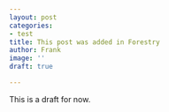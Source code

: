 ```yaml
---
layout: post
categories:
- test
title: This post was added in Forestry
author: Frank
image: ''
draft: true

---
```

This is a draft for now.